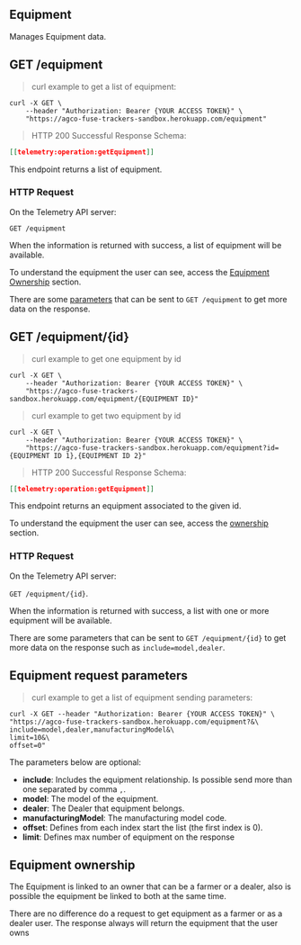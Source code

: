 ## Equipment

Manages Equipment data.

## GET /equipment

> curl example to get a list of equipment:

```shell
curl -X GET \
    --header "Authorization: Bearer {YOUR ACCESS TOKEN}" \
    "https://agco-fuse-trackers-sandbox.herokuapp.com/equipment"
```

> HTTP 200 Successful Response Schema:

```json
[[telemetry:operation:getEquipment]]
```

This endpoint returns a list of equipment.

### HTTP Request

On the Telemetry API server:

`GET /equipment`

When the information is returned with success, a list of equipment will be available.

To understand the equipment the user can see, access the [Equipment Ownership](#equipment-ownership) section.

There are some [parameters](#equipment-request-parameters) that can be sent to `GET /equipment` to get more data on the response.

## GET /equipment/{id}

> curl example to get one equipment by id

```shell
curl -X GET \
    --header "Authorization: Bearer {YOUR ACCESS TOKEN}" \
    "https://agco-fuse-trackers-sandbox.herokuapp.com/equipment/{EQUIPMENT ID}"
```

> curl example to get two equipment by id

```shell
curl -X GET \
    --header "Authorization: Bearer {YOUR ACCESS TOKEN}" \
    "https://agco-fuse-trackers-sandbox.herokuapp.com/equipment?id={EQUIPMENT ID 1},{EQUIPMENT ID 2}"
```

> HTTP 200 Successful Response Schema:

```json
[[telemetry:operation:getEquipment]]
```

This endpoint returns an equipment associated to the given id.

To understand the equipment the user can see, access the [ownership](#equipment-ownership) section.

### HTTP Request

On the Telemetry API server:

`GET /equipment/{id}`.

When the information is returned with success, a list with one or more equipment will be available.

There are some parameters that can be sent to `GET /equipment/{id}` to get more data on the response such as `include=model,dealer`.

## Equipment request parameters

> curl example to get a list of equipment sending parameters:

```shell
curl -X GET --header "Authorization: Bearer {YOUR ACCESS TOKEN}" \
"https://agco-fuse-trackers-sandbox.herokuapp.com/equipment?&\
include=model,dealer,manufacturingModel&\
limit=10&\
offset=0"
```

The parameters below are optional:

- **include**: Includes the equipment relationship. Is possible send more than one separated by comma `,`.
 - **model**: The model of the equipment.
 - **dealer**: The Dealer that equipment belongs.
 - **manufacturingModel**: The manufacturing model code.
- **offset**: Defines from each index start the list (the first index is 0).
- **limit**: Defines max number of equipment on the response


## Equipment ownership

The Equipment is linked to an owner that can be a farmer or a dealer, also is possible the equipment be linked to both at the same time.

There are no difference do a request to get equipment as a farmer or as a dealer user.
The response always will return the equipment that the user owns
